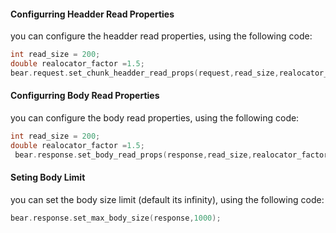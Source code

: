 

#### Configurring Headder Read Properties
you can configure the headder read properties, using the following code:
```c
int read_size = 200;
double realocator_factor =1.5;
bear.request.set_chunk_headder_read_props(request,read_size,realocator_factor);
```
#### Configurring Body Read Properties

you can configure the body read properties, using the following code:
```c
int read_size = 200;
double realocator_factor =1.5;
 bear.response.set_body_read_props(response,read_size,realocator_factor);
```
#### Seting Body Limit
you can set the body  size limit (default its infinity), using the following code: 
```c
bear.response.set_max_body_size(response,1000);
```